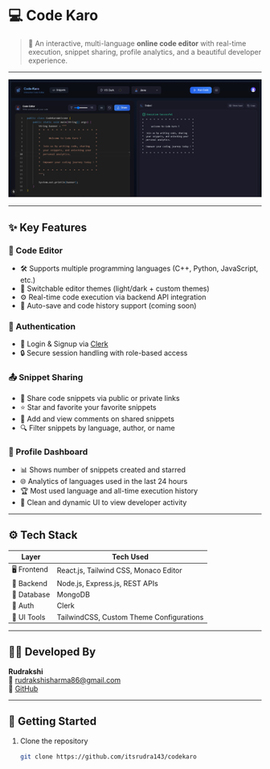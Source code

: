 # 💻 Code Karo

> 🚀 An interactive, multi-language **online code editor** with real-time execution, snippet sharing, profile analytics, and a beautiful developer experience.

---

![Code Karo Banner](public/Code-editor.png) 

---

## ✨ Key Features

### 🧠 Code Editor
- 🛠️ Supports multiple programming languages (C++, Python, JavaScript, etc.)
- 🎨 Switchable editor themes (light/dark + custom themes)
- ⚙️ Real-time code execution via backend API integration
- 💾 Auto-save and code history support (coming soon)

### 🔐 Authentication
- 🔑 Login & Signup via [Clerk](https://clerk.dev)
- 🔒 Secure session handling with role-based access

### 📤 Snippet Sharing
- 📎 Share code snippets via public or private links
- ⭐ Star and favorite your favorite snippets
- 💬 Add and view comments on shared snippets
- 🔍 Filter snippets by language, author, or name

### 👤 Profile Dashboard
- 📊 Shows number of snippets created and starred
- 🌐 Analytics of languages used in the last 24 hours
- 🏆 Most used language and all-time execution history
- 🧾 Clean and dynamic UI to view developer activity

---

## ⚙️ Tech Stack

| Layer       | Tech Used                                 |
|--------------|-------------------------------------------|
| 🖥️ Frontend  | React.js, Tailwind CSS, Monaco Editor     |
| 🔧 Backend   | Node.js, Express.js, REST APIs            |
| 💽 Database  | MongoDB                                   |
| 🔐 Auth      | Clerk                                     |
| 🎨 UI Tools  | TailwindCSS, Custom Theme Configurations  |

---


## 🧑‍💻 Developed By

**Rudrakshi**  
📧 rudrakshisharma86@gmail.com  
🔗 [GitHub](https://github.com/itsrudra143) 

---

## 🏁 Getting Started

1. Clone the repository  
   ```bash
   git clone https://github.com/itsrudra143/codekaro

